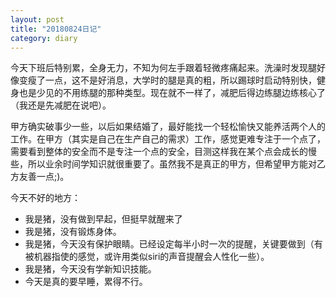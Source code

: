 ```yaml
---
layout: post
title: "20180824日记"
category: diary
---
```


今天下班后特别累，全身无力，不知为何左手跟着轻微疼痛起来。洗澡时发现腿好像变瘦了一点，这不是好消息，大学时的腿是真的粗，所以踢球时启动特别快，健身也是少见的不用练腿的那种类型。现在就不一样了，减肥后得边练腿边练核心了（我还是先减肥在说吧）。

甲方确实破事少一些，以后如果结婚了，最好能找一个轻松愉快又能养活两个人的工作。在甲方（其实是自己在生产自己的需求）工作，感觉更难专注于一个点了，需要看到整体的安全而不是专注一个点的安全，目测这样我在某个点会成长的慢些，所以业余时间学知识就很重要了。虽然我不是真正的甲方，但希望甲方能对乙方友善一点;)。

今天不好的地方：

- 我是猪，没有做到早起，但挺早就醒来了
- 我是猪，没有锻炼身体。
- 我是猪，今天没有保护眼睛。已经设定每半小时一次的提醒，关键要做到（有被机器指使的感觉，或许用类似siri的声音提醒会人性化一些）。
- 我是猪，今天没有学新知识技能。
- 今天是真的要早睡，累得不行。